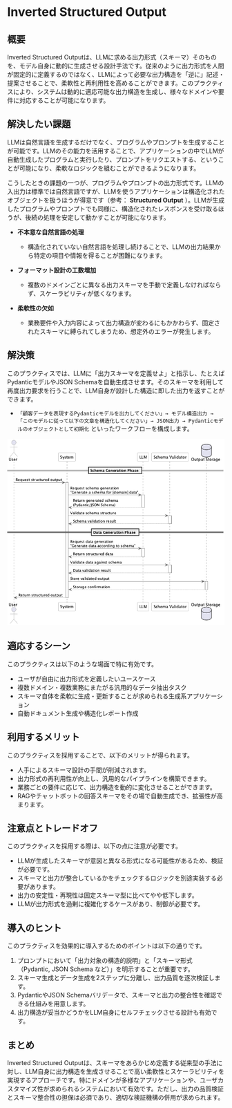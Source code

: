 # Inverted Structured Output

## 概要

Inverted Structured Outputは、LLMに求める出力形式（スキーマ）そのものを、モデル自身に動的に生成させる設計手法です。従来のように出力形式を人間が固定的に定義するのではなく、LLMによって必要な出力構造を「逆に」記述・提案させることで、柔軟性と再利用性を高めることができます。このプラクティスにより、システムは動的に適応可能な出力構造を生成し、様々なドメインや要件に対応することが可能になります。

## 解決したい課題

LLMは自然言語を生成するだけでなく、プログラムやプロンプトを生成することが可能です。LLMのその能力を活用することで、アプリケーションの中でLLMが自動生成したプログラムと実行したり、プロンプトをリクエストする、ということが可能になり、柔軟なロジックを組むことができるようになります。

こうしたときの課題の一つが、プログラムやプロンプトの出力形式です。LLMの入出力は標準では自然言語ですが、LLMを使うアプリケーションは構造化されたオブジェクトを扱うほうが得意です（参考： **Structured Output** ）。LLMが生成したプログラムやプロンプトでも同様に、構造化されたレスポンスを受け取るほうが、後続の処理を安定して動かすことが可能になります。

- **不本意な自然言語の処理**
  - 構造化されていない自然言語を処理し続けることで、LLMの出力結果から特定の項目や情報を得ることが困難になります。

- **フォーマット設計の工数増加**
  - 複数のドメインごとに異なる出力スキーマを手動で定義しなければならず、スケーラビリティが低くなります。

- **柔軟性の欠如**
  - 業務要件や入力内容によって出力構造が変わるにもかかわらず、固定されたスキーマに縛られてしまうため、想定外のエラーが発生します。

## 解決策

このプラクティスでは、LLMに「出力スキーマを定義せよ」と指示し、たとえばPydanticモデルやJSON Schemaを自動生成させます。そのスキーマを利用して再度出力要求を行うことで、LLM自身が設計した構造に即した出力を返すことができます。

- `「顧客データを表現するPydanticモデルを出力してください」→ モデル構造出力 → 「このモデルに従って以下の文章を構造化してください」→ JSON出力 → Pydanticモデルのオブジェクトとして初期化` といったワークフローを構成します。

![img](./uml/images/inverted_structured_output_pattern.png)

## 適応するシーン

このプラクティスは以下のような場面で特に有効です。

- ユーザが自由に出力形式を定義したいユースケース
- 複数ドメイン・複数業務にまたがる汎用的なデータ抽出タスク
- スキーマ自体を柔軟に生成・更新することが求められる生成系アプリケーション
- 自動ドキュメント生成や構造化レポート作成

## 利用するメリット

このプラクティスを採用することで、以下のメリットが得られます。

- 人手によるスキーマ設計の手間が削減されます。
- 出力形式の再利用性が向上し、汎用的なパイプラインを構築できます。
- 業務ごとの要件に応じて、出力構造を動的に変化させることができます。
- RAGやチャットボットの回答スキーマをその場で自動生成でき、拡張性が高まります。

## 注意点とトレードオフ

このプラクティスを採用する際は、以下の点に注意が必要です。

- LLMが生成したスキーマが意図と異なる形式になる可能性があるため、検証が必要です。
- スキーマと出力が整合しているかをチェックするロジックを別途実装する必要があります。
- 出力の安定性・再現性は固定スキーマ型に比べてやや低下します。
- LLMが出力形式を過剰に複雑化するケースがあり、制御が必要です。

## 導入のヒント

このプラクティスを効果的に導入するためのポイントは以下の通りです。

1. プロンプトにおいて「出力対象の構造的説明」と「スキーマ形式（Pydantic, JSON Schema など）」を明示することが重要です。
2. スキーマ生成とデータ生成を2ステップに分離し、出力品質を逐次検証します。
3. PydanticやJSON Schemaバリデータで、スキーマと出力の整合性を確認できる仕組みを用意します。
4. 出力構造が妥当かどうかをLLM自身にセルフチェックさせる設計も有効です。

## まとめ

Inverted Structured Outputは、スキーマをあらかじめ定義する従来型の手法に対し、LLM自身に出力構造を生成させることで高い柔軟性とスケーラビリティを実現するアプローチです。特にドメインが多様なアプリケーションや、ユーザカスタマイズ性が求められるシステムにおいて有効です。ただし、出力の品質検証とスキーマ整合性の担保は必須であり、適切な検証機構の併用が求められます。

